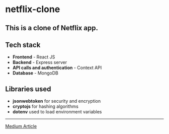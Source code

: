 # netflix-clone
This is a clone of Netflix app.
---

## Tech stack
* **Frontend** - React JS
* **Backend** - Express server
* **API calls and authentication** - Context API
* **Database** - MongoDB

## Libraries used
* **jsonwebtoken** for security and encryption
* **cryptojs** for hashing algorithms
* **dotenv** used to load environment variables
---

[Medium Article]()